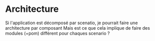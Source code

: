 # Architecture

Si l'application est décomposé par scenatio, je pourrait faire une architecture par composant
Mais est ce que cela implique de faire des modules (+pom) différent pour chaques scenario ?